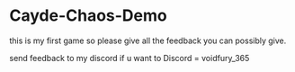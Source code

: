 # Cayde-Chaos-Demo
this is my first game so please give all the feedback you can possibly give.

send feedback to my discord if u want to
    Discord = voidfury_365
